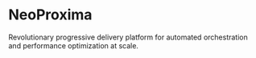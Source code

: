 # NeoProxima
Revolutionary progressive delivery platform for automated orchestration and performance optimization at scale.
